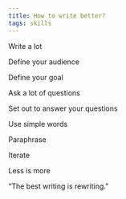 ```yaml
---
title: How to write better?
tags: skills
---
```


Write a lot

Define your audience 

Define your goal 

Ask a lot of questions 

Set out to answer your questions

Use simple words 

Paraphrase

Iterate

Less is more 

“The best writing is rewriting.” 
